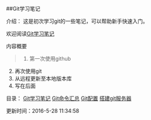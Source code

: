 
##Git学习笔记

介绍：
这是初次学习git的一些笔记，可以帮助新手快速入门。


欢迎阅读[Git学习笔记](Git学习笔记.md)

内容概要
>1. 第一次使用github
2. 再次使用git
3. 从远程更新至本地版本库
4. 写在后面

目录：
[Git学习笔记](Git学习笔记.md)
[Git命令汇总](Git命令汇总.md)
[Git配置](Git配置.md)
[搭建git服务器](搭建git服务器.md)

更新时间：2016-5-28 11:34:58
